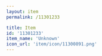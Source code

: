 ```yaml
---
layout: item
permalink: /11301233

title: Item
id: '11301233'
item_name: 'Unknown'
icon_url: 'item/icon/11300891.png'
---
```

